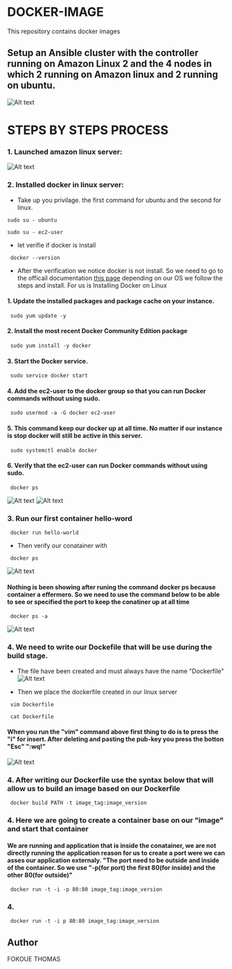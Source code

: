 # DOCKER-IMAGE
This repository contains docker images 

## Setup an Ansible cluster with the controller running on Amazon Linux 2 and the 4 nodes in which 2 running on Amazon linux and 2 running on ubuntu.

![Alt text](images/docker-architecture.png)


# STEPS BY STEPS PROCESS 

### 1. Launched amazon linux server:
![Alt text](images/docker-ec2-instance.png)


### 2. Installed docker in linux server:
- Take up you privilage. the first command for ubuntu and the second for linux. 
```
sudo su - ubuntu
```
```
sudo su - ec2-user
```
- let verifie if docker is install 
```
 docker --version
```
- After the verification we notice docker is not install. So we need to go to the officail documentation [this page](https://docs.aws.amazon.com/serverless-application-model/latest/developerguide/install-docker.html) depending on our OS we follow the steps and install. For us is Installing Docker on Linux 
#### 1. Update the installed packages and package cache on your instance.
```
 sudo yum update -y
```
#### 2. Install the most recent Docker Community Edition package
```
 sudo yum install -y docker
```
#### 3. Start the Docker service.
```
 sudo service docker start
```
#### 4. Add the ec2-user to the docker group so that you can run Docker commands without using sudo.
```
 sudo usermod -a -G docker ec2-user
```
#### 5. This command keep our docker up at all time. No matter if our instance is stop docker will still be active in this server. 
```
 sudo systemctl enable docker
```
#### 6. Verify that the ec2-user can run Docker commands without using sudo.

```
 docker ps
```

![Alt text](images/docker-install-1.png)
![Alt text](images/docker-install-2.png)


### 3. Run our first container hello-word
```
 docker run hello-world

```
- Then verify our conatainer with  
```
 docker ps
```
![Alt text](images/ansible-playbook.png)
#### Nothing is been showing after runing the command docker ps because container a effermero. So we need to use the command below to be able to see or specified the port to keep the conatiner up at all time
```
 docker ps -a
```
![Alt text](images/hello-world-image.png)

### 4. We need to write our Dockefile that will be use during the build stage. 
- The file have been created and must always have the name "Dockerfile"
![Alt text](images/Dockerfile.png)

- Then we place the dockerfile created in our linux server 
```
 vim Dockerfile
```
```
 cat Dockerfile
```
#### When you run the "vim" command above first thing to do is to press the "i" for insert. After deleting and pasting the pub-key you press the botton "Esc" ":wq!"
![Alt text](images/dockerfile-in-ec2instance.png)


### 4. After writing our Dockerfile use the syntax below that will allow us to build an image based on our Dockerfile

```
 docker build PATH -t image_tag:image_version
```
### 4. Here we are going to create a container base on our "image" and start that container 
#### We are running and application that is inside the conatainer, we are not directly running the application reason for us to create a port were we can asses our application externaly. "The port need to be outside and inside of the container. So we use "-p(for port) the first 80(for inside) and the other 80(for outside)"
```
 docker run -t -i -p 80:80 image_tag:image_version
```
### 4. 
```
 docker run -t -i p 80:80 image_tag:image_version
```








## Author
FOKOUE THOMAS